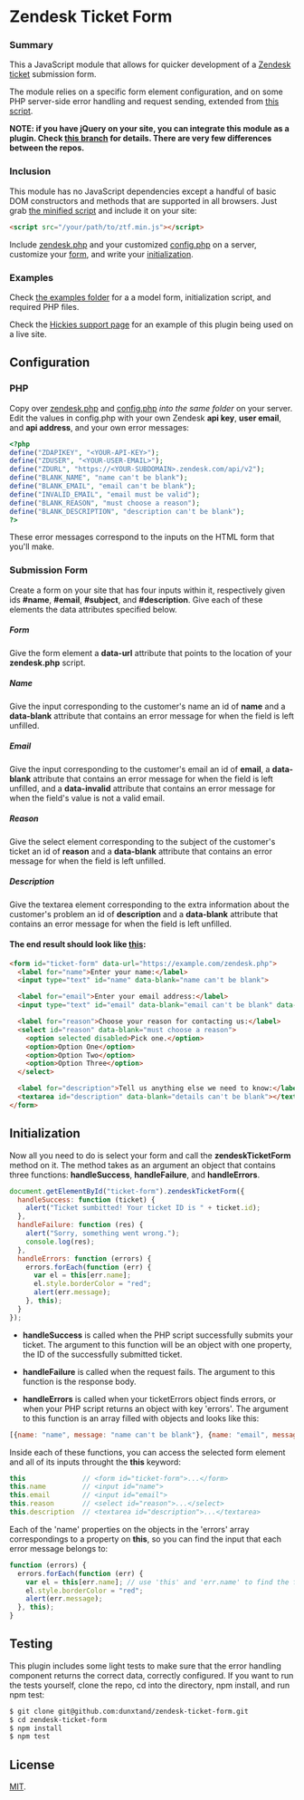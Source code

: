 # Zendesk Ticket Form

### Summary

This a JavaScript module that allows for quicker development of a [Zendesk ticket](https://support.zendesk.com/hc/en-us/articles/203690856-Working-with-tickets) submission form.

The module relies on a specific form element configuration, and on some PHP server-side error handling and request sending, extended from [this script](https://github.com/apanzerj/Former-For-Zendesk/blob/Lesson-1-Branch/former.php).

**NOTE: if you have jQuery on your site, you can integrate this module as a plugin. Check [this branch](https://github.com/dunxtand/jquery-zendesk-ticket-form/tree/jquery) for details. There are very few differences between the repos.**

### Inclusion

This module has no JavaScript dependencies except a handful of basic DOM constructors and methods that are supported in all browsers. Just grab [the minified script](https://github.com/dunxtand/jquery-zendesk-ticket-form/blob/master/build/ztf.min.js) and include it on your site:

````html
<script src="/your/path/to/ztf.min.js"></script>
````

Include [zendesk.php](https://github.com/dunxtand/jquery-zendesk-ticket-form/blob/master/example/zendesk.php) and your customized [config.php](https://github.com/dunxtand/jquery-zendesk-ticket-form/blob/master/example/config.php) on a server, customize your [form](https://github.com/dunxtand/jquery-zendesk-ticket-form/blob/master/example/form.html), and write your [initialization](https://github.com/dunxtand/jquery-zendesk-ticket-form/blob/master/example/form.html).

### Examples

Check [the examples folder](https://github.com/dunxtand/jquery-zendesk-ticket-form/tree/master/example) for a a model form, initialization script, and required PHP files.

Check the [Hickies support page](https://www.hickies.com/blogs/support) for an example of this plugin being used on a live site.

## Configuration

### PHP

Copy over [zendesk.php](https://github.com/dunxtand/jquery-zendesk-ticket-form/blob/master/example/zendesk.php) and [config.php](https://github.com/dunxtand/jquery-zendesk-ticket-form/blob/master/example/config.php) *into the same folder* on your server. Edit the values in config.php with your own Zendesk **api key**, **user email**, and **api address**, and your own error messages:

````php
<?php
define("ZDAPIKEY", "<YOUR-API-KEY>");
define("ZDUSER", "<YOUR-USER-EMAIL>");
define("ZDURL", "https://<YOUR-SUBDOMAIN>.zendesk.com/api/v2");
define("BLANK_NAME", "name can't be blank");
define("BLANK_EMAIL", "email can't be blank");
define("INVALID_EMAIL", "email must be valid");
define("BLANK_REASON", "must choose a reason");
define("BLANK_DESCRIPTION", "description can't be blank");
?>
````

These error messages correspond to the inputs on the HTML form that you'll make.

### Submission Form

Create a form on your site that has four inputs within it, respectively given ids **#name**, **#email**, **#subject**, and **#description**. Give each of these elements the data attributes specified below.

##### Form

Give the form element a **data-url** attribute that points to the location of your **zendesk.php** script.

##### Name

Give the input corresponding to the customer's name an id of **name** and a **data-blank** attribute that contains an error message for when the field is left unfilled.

##### Email

Give the input corresponding to the customer's email an id of **email**, a **data-blank** attribute that contains an error message for when the field is left unfilled, and a **data-invalid** attribute that contains an error message for when the field's value is not a valid email.

##### Reason

Give the select element corresponding to the subject of the customer's ticket an id of **reason** and a **data-blank** attribute that contains an error message for when the field is left unfilled.

##### Description

Give the textarea element corresponding to the extra information about the customer's problem an id of **description** and a **data-blank** attribute that contains an error message for when the field is left unfilled.

#### The end result should look like [this](https://github.com/dunxtand/jquery-zendesk-ticket-form/blob/master/example/form.html):

````html
<form id="ticket-form" data-url="https://example.com/zendesk.php">
  <label for="name">Enter your name:</label>
  <input type="text" id="name" data-blank="name can't be blank">

  <label for="email">Enter your email address:</label>
  <input type="text" id="email" data-blank="email can't be blank" data-invalid="email must be valid">

  <label for="reason">Choose your reason for contacting us:</label>
  <select id="reason" data-blank="must choose a reason">
    <option selected disabled>Pick one.</option>
    <option>Option One</option>
    <option>Option Two</option>
    <option>Option Three</option>
  </select>

  <label for="description">Tell us anything else we need to know:</label>
  <textarea id="description" data-blank="details can't be blank"></textarea>
</form>
````

## Initialization

Now all you need to do is select your form and call the **zendeskTicketForm** method on it. The method takes as an argument an object that contains three functions: **handleSuccess**, **handleFailure**, and **handleErrors**.

````javascript
document.getElementById("ticket-form").zendeskTicketForm({
  handleSuccess: function (ticket) {
    alert("Ticket sumbitted! Your ticket ID is " + ticket.id);
  },
  handleFailure: function (res) {
    alert("Sorry, something went wrong.");
    console.log(res);
  },
  handleErrors: function (errors) {
    errors.forEach(function (err) {
      var el = this[err.name];
      el.style.borderColor = "red";
      alert(err.message);
    }, this);
  }
});
````

* **handleSuccess** is called when the PHP script successfully submits your ticket. The argument to this function will be an object with one property, the ID of the successfully submitted ticket.

* **handleFailure** is called when the request fails. The argument to this function is the response body.

* **handleErrors** is called when your ticketErrors object finds errors, or when your PHP script returns an object with key 'errors'. The argument to this function is an array filled with objects and looks like this:

```javascript
[{name: "name", message: "name can't be blank"}, {name: "email", message: "email must be valid"}]
```

Inside each of these functions, you can access the selected form element and all of its inputs throught the **this** keyword:

````javascript
this              // <form id="ticket-form">...</form>
this.name         // <input id="name">
this.email        // <input id="email">
this.reason       // <select id="reason">...</select>
this.description  // <textarea id="description">...</textarea>
````

Each of the 'name' properties on the objects in the 'errors' array correspondings to a property on **this**, so you can find the input that each error message belongs to:

````javascript
function (errors) {
  errors.forEach(function (err) {
    var el = this[err.name]; // use 'this' and 'err.name' to find the field with errors
    el.style.borderColor = "red";
    alert(err.message);
  }, this);
}
````

## Testing

This plugin includes some light tests to make sure that the error handling component returns the correct data, correctly configured. If you want to run the tests yourself, clone the repo, cd into the directory, npm install, and run npm test:

````bash
$ git clone git@github.com:dunxtand/zendesk-ticket-form.git
$ cd zendesk-ticket-form
$ npm install
$ npm test
````

## License

[MIT](https://opensource.org/licenses/MIT).
